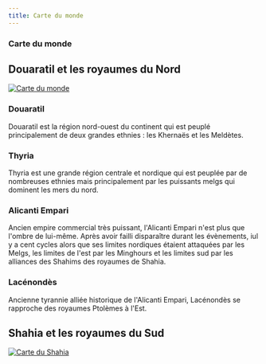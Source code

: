 ```yaml
---
title: Carte du monde
---
```


### Carte du monde

## Douaratil et les royaumes du Nord

[![Carte du monde](/cartedumondeminiature.png)](https://www.douaratil.fr/cartes/cartedumonde.jpg)

### Douaratil
Douaratil est la région nord-ouest du continent qui est peuplé principalement de deux grandes ethnies : les Khernaës et les Meldètes.  

### Thyria  
Thyria est une grande région centrale et nordique qui est peuplée par de nombreuses ethnies mais principalement par les puissants melgs qui dominent les mers du nord.  

### Alicanti Empari
Ancien empire commercial très puissant, l'Alicanti Empari n'est plus que l'ombre de lui-même. Après avoir failli disparaître durant les évènements, iul y a cent cycles alors que ses limites nordiques étaient attaquées par les Melgs, les limites de l'est par les Minghours et les limites sud par les alliances des Shahims des royaumes de Shahia.  

### Lacénondès  
Ancienne tyrannie alliée historique de l'Alicanti Empari, Lacénondès se rapproche des royaumes Ptolèmes à l'Est.

## Shahia et les royaumes du Sud  

[![Carte du Shahia](/cartedeshahia.png)](https://www.douaratil.fr/cartes/cartedeshahia.jpg)
